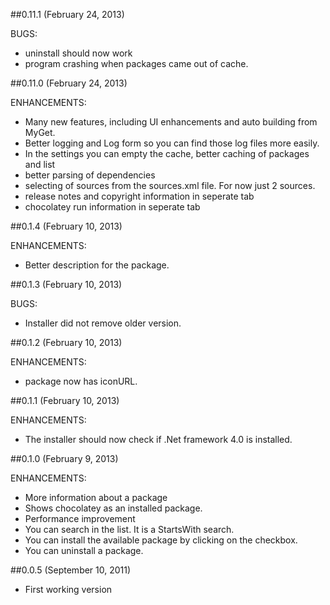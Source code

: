 ##0.11.1 (February 24, 2013)

BUGS:

 * uninstall should now work
 * program crashing when packages came out of cache.

##0.11.0 (February 24, 2013)

ENHANCEMENTS:

 * Many new features, including UI enhancements and auto building from MyGet.
 * Better logging and Log form so you can find those log files more easily.
 * In the settings you can empty the cache, better caching of packages and list
 * better parsing of dependencies
 * selecting of sources from the sources.xml file. For now just 2 sources.
 * release notes and copyright information in seperate tab
 * chocolatey run information in seperate tab

##0.1.4 (February 10, 2013)

ENHANCEMENTS:

 * Better description for the package.

##0.1.3 (February 10, 2013)

BUGS:

 * Installer did not remove older version.

##0.1.2 (February 10, 2013)

ENHANCEMENTS:

 * package now has iconURL.

##0.1.1 (February 10, 2013)

ENHANCEMENTS:

 * The installer should now check if .Net framework 4.0 is installed.

##0.1.0 (February 9, 2013)

ENHANCEMENTS:

 * More information about a package
 * Shows chocolatey as an installed package.
 * Performance improvement
 * You can search in the list. It is a StartsWith search.
 * You can install the available package by clicking on the checkbox.
 * You can uninstall a package.

##0.0.5 (September 10, 2011)

 * First working version
